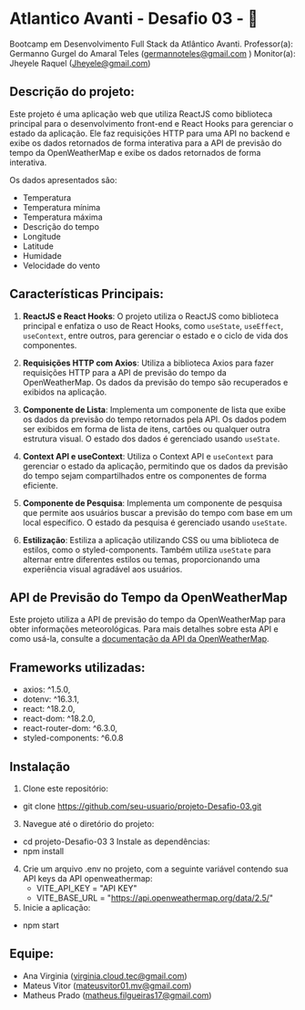 # Atlantico Avanti - Desafio 03 - 📜
Bootcamp em Desenvolvimento Full Stack da Atlântico Avanti.
Professor(a): Germanno Gurgel do Amaral Teles (germannoteles@gmail.com )
Monitor(a): Jheyele Raquel (Jheyele@gmail.com)

## Descrição do projeto:
Este projeto é uma aplicação web que utiliza ReactJS como biblioteca principal para o desenvolvimento front-end e React Hooks para gerenciar o estado da aplicação. Ele faz requisições HTTP para uma API no backend e exibe os dados retornados de forma interativa para a API de previsão do tempo da OpenWeatherMap e exibe os dados retornados de forma interativa.

Os dados apresentados são:
- Temperatura
- Temperatura mínima
- Temperatura máxima
- Descrição do tempo
- Longitude
- Latitude
- Humidade
- Velocidade do vento

## Características Principais:
1. **ReactJS e React Hooks**: O projeto utiliza o ReactJS como biblioteca principal e enfatiza o uso de React Hooks, como `useState`, `useEffect`, `useContext`, entre outros, para gerenciar o estado e o ciclo de vida dos componentes.

2. **Requisições HTTP com Axios**: Utiliza a biblioteca Axios para fazer requisições HTTP para a API de previsão do tempo da OpenWeatherMap. Os dados da previsão do tempo são recuperados e exibidos na aplicação.

3. **Componente de Lista**: Implementa um componente de lista que exibe os dados da previsão do tempo retornados pela API. Os dados podem ser exibidos em forma de lista de itens, cartões ou qualquer outra estrutura visual. O estado dos dados é gerenciado usando `useState`.

4. **Context API e useContext**: Utiliza o Context API e `useContext` para gerenciar o estado da aplicação, permitindo que os dados da previsão do tempo sejam compartilhados entre os componentes de forma eficiente.

5. **Componente de Pesquisa**: Implementa um componente de pesquisa que permite aos usuários buscar a previsão do tempo com base em um local específico. O estado da pesquisa é gerenciado usando `useState`.

6. **Estilização**: Estiliza a aplicação utilizando CSS ou uma biblioteca de estilos, como o styled-components. Também utiliza `useState` para alternar entre diferentes estilos ou temas, proporcionando uma experiência visual agradável aos usuários.

## API de Previsão do Tempo da OpenWeatherMap
Este projeto utiliza a API de previsão do tempo da OpenWeatherMap para obter informações meteorológicas. Para mais detalhes sobre esta API e como usá-la, consulte a [documentação da API da OpenWeatherMap](https://openweathermap.org/api).
   
## Frameworks utilizadas:
- axios: ^1.5.0,
- dotenv: ^16.3.1,
- react: ^18.2.0,
- react-dom: ^18.2.0,
- react-router-dom: ^6.3.0,
- styled-components: ^6.0.8

## Instalação
1. Clone este repositório:
  - git clone https://github.com/seu-usuario/projeto-Desafio-03.git
3. Navegue até o diretório do projeto:
  - cd projeto-Desafio-03
3  Instale as dependências:
  - npm install
4. Crie um arquivo .env no projeto, com a seguinte variável contendo sua API keys da API openweathermap:
   - VITE_API_KEY = "API KEY"
   - VITE_BASE_URL = "https://api.openweathermap.org/data/2.5/"
5. Inicie a aplicação:
  - npm start
  
## Equipe:
- Ana Virginia (virginia.cloud.tec@gmail.com)																					
- Mateus Vitor (mateusvitor01.mv@gmail.com)
- Matheus Prado (matheus.filgueiras17@gmail.com) 

